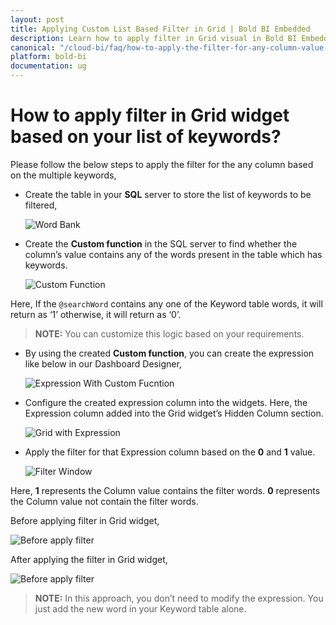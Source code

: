 ```yaml
---
layout: post
title: Applying Custom List Based Filter in Grid | Bold BI Embedded
description: Learn how to apply filter in Grid visual in Bold BI Embedded based on a custom list added as table in SQL Server and custom function used in expression column.
canonical: "/cloud-bi/faq/how-to-apply-the-filter-for-any-column-value-based-on-the-multiple-words/"
platform: bold-bi
documentation: ug
---
```


# How to apply filter in Grid widget based on your list of keywords?

Please follow the below steps to apply the filter for the any column based on the multiple keywords,

* Create the table in your **SQL** server to store the list of keywords to be filtered,

   ![Word Bank](/bold-bi-docs/static/assets/embedded/faq/images/wordBank.png)

* Create the **Custom function** in the SQL server to find whether the column’s value contains any of the words present in the table which has keywords.

   ![Custom Function](/bold-bi-docs/static/assets/embedded/faq/images/customFunction.png) 

Here, If the `@searchWord` contains any one of the Keyword table words, it will
return as ‘1’  otherwise, it will return as ‘0’.

> **NOTE:**  You can customize this logic based on your requirements. 

* By using the created **Custom function**, you can create the expression like below in our Dashboard Designer,

   ![Expression With Custom Fucntion](/bold-bi-docs/static/assets/embedded/faq/images/expressionWithCustomFucntion.png) 

* Configure the created expression column into the widgets. Here, the Expression column added into the Grid widget’s Hidden Column section.

   ![Grid with Expression](/bold-bi-docs/static/assets/embedded/faq/images/gridwithExpression.png) 

* Apply the filter for that Expression column based on the **0** and **1** value. 

   ![Filter Window](/bold-bi-docs/static/assets/embedded/faq/images/filterWindow.png) 

Here, **1** represents the Column value contains the filter words. **0** represents the Column value not contain the filter words. 

Before applying filter in Grid widget,

![Before apply filter](/bold-bi-docs/static/assets/embedded/faq/images/before-apply-filter.png)

After applying the filter in Grid widget,

![Before apply filter](/bold-bi-docs/static/assets/embedded/faq/images/after-apply-filter.png) 

> **NOTE:**   In this approach, you don’t need to modify the expression. You just add the new word in your Keyword table alone. 


